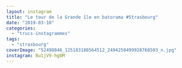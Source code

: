 ```yaml
---
layout: instagram
title: "Le tour de la Grande île en batorama #Strasbourg"
date: "2019-03-10"
categories: 
  - "trucs-instagrammes"
tags:
  - "strasbourg"
coverImage: "52498846_125183188564512_2494250499928768503_n.jpg"
instagram: Bu1jV9-hg0M
---
```


